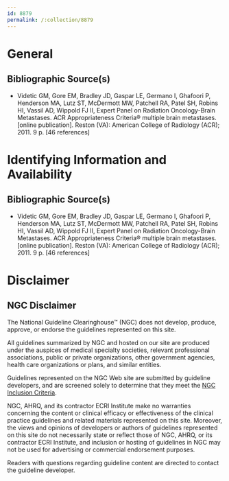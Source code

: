 ```yaml
---
id: 8879
permalink: /:collection/8879
---
```


# General

## Bibliographic Source(s)

- Videtic GM, Gore EM, Bradley JD, Gaspar LE, Germano I, Ghafoori P, Henderson MA, Lutz ST, McDermott MW, Patchell RA, Patel SH, Robins HI, Vassil AD, Wippold FJ II, Expert Panel on Radiation Oncology-Brain Metastases. ACR Appropriateness Criteria® multiple brain metastases. [online publication]. Reston (VA): American College of Radiology (ACR); 2011. 9 p. [46 references]

# Identifying Information and Availability

## Bibliographic Source(s)

- Videtic GM, Gore EM, Bradley JD, Gaspar LE, Germano I, Ghafoori P, Henderson MA, Lutz ST, McDermott MW, Patchell RA, Patel SH, Robins HI, Vassil AD, Wippold FJ II, Expert Panel on Radiation Oncology-Brain Metastases. ACR Appropriateness Criteria® multiple brain metastases. [online publication]. Reston (VA): American College of Radiology (ACR); 2011. 9 p. [46 references]

# Disclaimer

## NGC Disclaimer

The National Guideline Clearinghouse™ (NGC) does not develop, produce, approve, or endorse the guidelines represented on this site.

All guidelines summarized by NGC and hosted on our site are produced under the auspices of medical specialty societies, relevant professional associations, public or private organizations, other government agencies, health care organizations or plans, and similar entities.

Guidelines represented on the NGC Web site are submitted by guideline developers, and are screened solely to determine that they meet the [NGC Inclusion Criteria](/help-and-about/summaries/inclusion-criteria).

NGC, AHRQ, and its contractor ECRI Institute make no warranties concerning the content or clinical efficacy or effectiveness of the clinical practice guidelines and related materials represented on this site. Moreover, the views and opinions of developers or authors of guidelines represented on this site do not necessarily state or reflect those of NGC, AHRQ, or its contractor ECRI Institute, and inclusion or hosting of guidelines in NGC may not be used for advertising or commercial endorsement purposes.

Readers with questions regarding guideline content are directed to contact the guideline developer.

